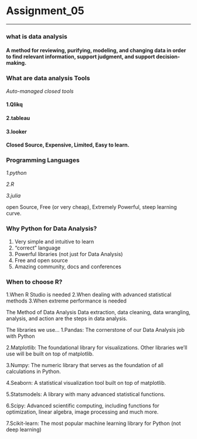 
# Assignment_05
---------------
### what is data analysis
#### A method for reviewing, purifying, modeling, and changing data in order to find relevant information, support judgment, and support decision-making.

### What are data analysis Tools
*Auto-managed closed tools*
#### 1.Qlikq

#### 2.tableau

#### 3.looker

#### Closed Source, Expensive, Limited, Easy to learn.

### Programming Languages
*1.python*

*2.R*

*3.julia*

open Source, Free (or very cheap), Extremely Powerful, steep learning curve.

### Why Python for Data Analysis?
1. Very simple and intuitive to learn
2. “correct” language
3. Powerful libraries (not just for Data Analysis)
3. Free and open source
4. Amazing community, docs and conferences
### When to choose R?
1.When R Studio is needed 
2.When dealing with advanced statistical methods 
3.When extreme performance is needed

The Method of Data Analysis
Data extraction, data cleaning, data wrangling, analysis, and action are the steps in data analysis.

The libraries we use...
1.Pandas: The cornerstone of our Data Analysis job with Python

2.Matplotlib: The foundational library for visualizations. Other libraries we’ll use will be built on top of matplotlib.

3.Numpy: The numeric library that serves as the foundation of all calculations in Python.

4.Seaborn: A statistical visualization tool built on top of matplotlib.

5.Statsmodels: A library with many advanced statistical functions.

6.Scipy: Advanced scientific computing, including functions for optimization, linear algebra, image processing and much more.

7.Scikit-learn: The most popular machine learning library for Python (not deep learning)
